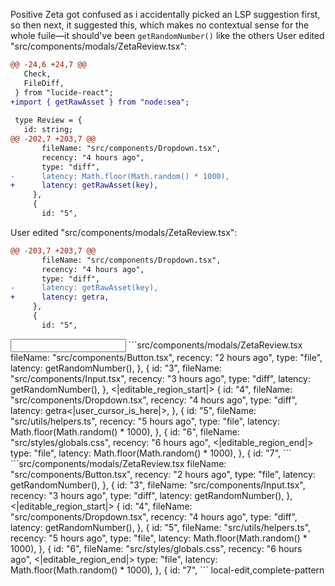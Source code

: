 <rating>Positive</rating>
<feedback>Zeta got confused as i accidentally picked an LSP suggestion first, so then next, it suggested this, which makes no contextual sense for the whole fuile—it should've been `getRandomNumber()` like the others</feedback>
<events>
User edited "src/components/modals/ZetaReview.tsx":
```diff
@@ -24,6 +24,7 @@
   Check,
   FileDiff,
 } from "lucide-react";
+import { getRawAsset } from "node:sea";
 
 type Review = {
   id: string;
@@ -202,7 +203,7 @@
       fileName: "src/components/Dropdown.tsx",
       recency: "4 hours ago",
       type: "diff",
-      latency: Math.floor(Math.random() * 1000),
+      latency: getRawAsset(key),
     },
     {
       id: "5",

```

User edited "src/components/modals/ZetaReview.tsx":
```diff
@@ -203,7 +203,7 @@
       fileName: "src/components/Dropdown.tsx",
       recency: "4 hours ago",
       type: "diff",
-      latency: getRawAsset(key),
+      latency: getra,
     },
     {
       id: "5",

```
</events>
<input>
```src/components/modals/ZetaReview.tsx
      fileName: "src/components/Button.tsx",
      recency: "2 hours ago",
      type: "file",
      latency: getRandomNumber(),
    },
    {
      id: "3",
      fileName: "src/components/Input.tsx",
      recency: "3 hours ago",
      type: "diff",
      latency: getRandomNumber(),
    },
<|editable_region_start|>
    {
      id: "4",
      fileName: "src/components/Dropdown.tsx",
      recency: "4 hours ago",
      type: "diff",
      latency: getra<|user_cursor_is_here|>,
    },
    {
      id: "5",
      fileName: "src/utils/helpers.ts",
      recency: "5 hours ago",
      type: "file",
      latency: Math.floor(Math.random() * 1000),
    },
    {
      id: "6",
      fileName: "src/styles/globals.css",
      recency: "6 hours ago",
<|editable_region_end|>
      type: "file",
      latency: Math.floor(Math.random() * 1000),
    },
    {
      id: "7",
```
</input>
<output>
```src/components/modals/ZetaReview.tsx
      fileName: "src/components/Button.tsx",
      recency: "2 hours ago",
      type: "file",
      latency: getRandomNumber(),
    },
    {
      id: "3",
      fileName: "src/components/Input.tsx",
      recency: "3 hours ago",
      type: "diff",
      latency: getRandomNumber(),
    },
<|editable_region_start|>
    {
      id: "4",
      fileName: "src/components/Dropdown.tsx",
      recency: "4 hours ago",
      type: "diff",
      latency: getRandomNumber(),
    },
    {
      id: "5",
      fileName: "src/utils/helpers.ts",
      recency: "5 hours ago",
      type: "file",
      latency: Math.floor(Math.random() * 1000),
    },
    {
      id: "6",
      fileName: "src/styles/globals.css",
      recency: "6 hours ago",
<|editable_region_end|>
      type: "file",
      latency: Math.floor(Math.random() * 1000),
    },
    {
      id: "7",
```
</output>

<labels>
local-edit,complete-pattern
</labels>
